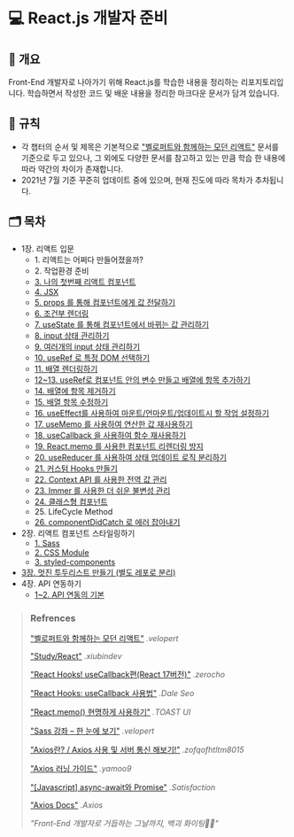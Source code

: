 # 💻 React.js 개발자 준비

## 📃 개요

Front-End 개발자로 나아가기 위해 React.js를 학습한 내용을 정리하는 리포지토리입니다.
학습하면서 작성한 코드 및 배운 내용을 정리한 마크다운 문서가 담겨 있습니다.

## 📔 규칙

- 각 챕터의 순서 및 제목은 기본적으로 <a href="https://react.vlpt.us/">"벨로퍼트와 함께하는 모던 리액트"</a> 문서를 기준으로 두고 있으나, 그 외에도 다양한 문서를 참고하고 있는 만큼 학습 한 내용에 따라 약간의 차이가 존재합니다.
- 2021년 7월 기준 꾸준히 업데이트 중에 있으며, 현재 진도에 따라 목차가 추차됩니다.

## 🗂 목차

- 1장. 리액트 입문
  - <span>1. 리액트는 어쩌다 만들어졌을까?</span>
  - <span>2. 작업환경 준비</span>
  - <a href="https://github.com/uncyclocity/study_react/tree/main/1-03_first-component">3. 나의 첫번째 리액트 컴포넌트</a>
  - <a href="https://github.com/uncyclocity/study_react/tree/main/1-04_jsx">4. JSX</a>
  - <a href="https://github.com/uncyclocity/study_react/tree/main/1-05_props">5. props 를 통해 컴포넌트에게 값 전달하기</a>
  - <a href="https://github.com/uncyclocity/study_react/tree/main/1-06_conditional-rendering">6. 조건부 렌더링</a>
  - <a href="https://github.com/uncyclocity/study_react/tree/main/1-07_usestate">7. useState 를 통해 컴포넌트에서 바뀌는 값 관리하기</a>
  - <a href="https://github.com/uncyclocity/study_react/tree/main/1-08_manage-input">8. input 상태 관리하기</a>
  - <a href="https://github.com/uncyclocity/study_react/tree/main/1-09_multiple_inputs">9. 여러개의 input 상태 관리하기</a>
  - <a href="https://github.com/uncyclocity/study_react/tree/main/1-10_useref">10. useRef 로 특정 DOM 선택하기</a>
  - <a href="https://github.com/uncyclocity/study_react/tree/main/1-11_render-array">11. 배열 렌더링하기</a>
  - <a href="https://github.com/uncyclocity/study_react/tree/main/1-12%7E13_array-insert">12~13. useRef로 컴포넌트 안의 변수 만들고 배열에 항목 추가하기</a>
  - <a href="https://github.com/uncyclocity/study_react/tree/main/1-14_array-remove">14. 배열에 항목 제거하기</a>
  - <a href="https://github.com/uncyclocity/study_react/tree/main/1-15_array-modify">15. 배열 항목 수정하기</a>
  - <a href="https://github.com/uncyclocity/study_react/tree/main/1-16_useeffect">16. useEffect를 사용하여 마운트/언마운트/업데이트시 할 작업 설정하기</a>
  - <a href="https://github.com/uncyclocity/study_react/tree/main/1-17_usememo">17. useMemo 를 사용하여 연산한 값 재사용하기</a>
  - <a href="https://github.com/uncyclocity/study_react/tree/main/1-18_usecallback">18. useCallback 을 사용하여 함수 재사용하기</a>
  - <a href="https://github.com/uncyclocity/study_react/tree/main/1-19_react.memo">19. React.memo 를 사용한 컴포넌트 리렌더링 방지</a>
  - <a href="https://github.com/uncyclocity/study_react/tree/main/1-20_usereducer">20. useReducer 를 사용하여 상태 업데이트 로직 분리하기</a>
  - <a href="https://github.com/uncyclocity/study_react/tree/main/1-21_custom-hook">21. 커스텀 Hooks 만들기</a>
  - <a href="https://github.com/uncyclocity/study_react/tree/main/1-22_context-dispatch">22. Context API 를 사용한 전역 값 관리</a>
  - <a href="https://github.com/uncyclocity/study_react/tree/main/1-23_immer">23. Immer 를 사용한 더 쉬운 불변성 관리</a>
  - <a href="https://github.com/uncyclocity/study_react/tree/main/1-24_class-component">24. 클래스형 컴포넌트</a>
  - <span>25. LifeCycle Method</span>
  - <a href="https://github.com/uncyclocity/study_react/tree/main/1-26_componentdidcatch">26. componentDidCatch 로 에러 잡아내기</a>
- 2장. 리액트 컴포넌트 스타일링하기
  - <a href="https://github.com/uncyclocity/study_react/tree/main/2-1_sass">1. Sass</a>
  - <a href="https://github.com/uncyclocity/study_react/tree/main/2-2_css-module">2. CSS Module</a>
  - <a href="https://github.com/uncyclocity/study_react/tree/main/2-3_styled-components">3. styled-components</a>
- <a href="https://github.com/uncyclocity/react_todoList">3장. 멋진 투두리스트 만들기 (별도 레포로 분리)</a>
- 4장. API 연동하기
  - <a href="https://github.com/uncyclocity/study_react/tree/main/4-1_basic">1~2. API 연동의 기본</a>

> ### Refrences
>
> <a href="https://react.vlpt.us/">"벨로퍼트와 함께하는 모던 리액트"</a> _.velopert_
>
> <a href="https://xiubindev.tistory.com/category/Study/React">"Study/React"</a> _.xiubindev_
>
> <a href="https://www.zerocho.com/category/React/post/5f98e0ba1d7a110004463b7e">"React Hooks! useCallback편(React 17버전)"</a> _.zerocho_
>
> <a href="https://www.daleseo.com/react-hooks-use-callback/">"React Hooks: useCallback 사용법"</a> _.Dale Seo_
>
> <a href="https://ui.toast.com/weekly-pick/ko_20190731">"React.memo() 현명하게 사용하기"</a> _.TOAST UI_
>
> <a href="https://velopert.com/1712">"Sass 강좌 – 한 눈에 보기"</a> _.velopert_
>
> <a href="https://velog.io/@zofqofhtltm8015/Axios-사용법-서버-통신-해보기">"Axios란? / Axios 사용 및 서버 통신 해보기!"</a> _.zofqofhtltm8015_
>
> <a href="https://이듬.run/axios/guide/">"Axios 러닝 가이드"</a> _.yamoo9_
>
> <a href="https://satisfactoryplace.tistory.com/84">"[Javascript] async-await와 Promise"</a> _.Satisfaction_
>
> <a href="https://axios-http.com/">"Axios Docs"</a> _.Axios_
>
> _"Front-End 개발자로 거듭하는 그날까지, 백괴 화이팅💪🔥"_
